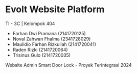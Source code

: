 # Evolt Website Platform

TI - 3C | Kelompok 404

- Farhan Dwi Pramana (2141720125)
- Noval Zahwan Fhalma (2341728029)
- Maulidio Farhan Rizkullah (2141720041)
- Raden Rizki (2141720064)
- Trisinus Gulo (2141720035)

Website Admin Smart Door Lock - Proyek Terintegrasi 2024 
